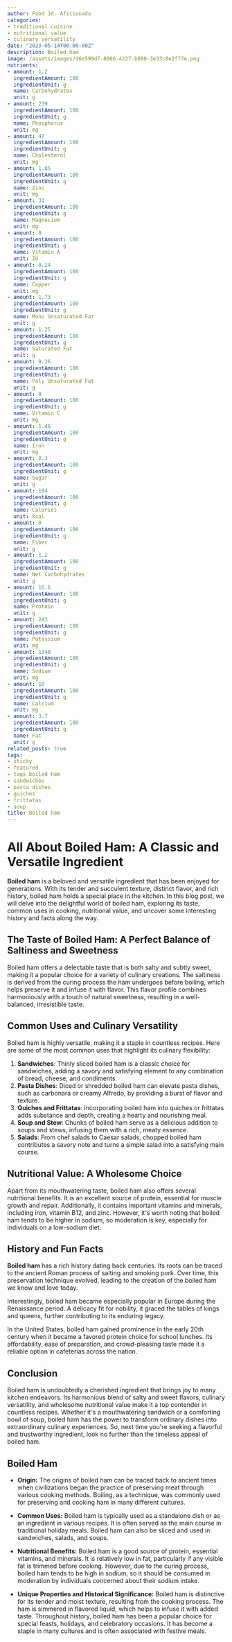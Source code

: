 ```yaml
---
author: Food Jd. Aficionado
categories:
- traditional cuisine
- nutritional value
- culinary versatility
date: "2023-05-14T00:00:00Z"
description: Boiled ham
image: /assets/images/d6e599d7-8066-4227-b800-3e33c8e2f77e.png
nutrients:
- amount: 1.2
  ingredientAmount: 100
  ingredientUnit: g
  name: Carbohydrates
  unit: g
- amount: 239
  ingredientAmount: 100
  ingredientUnit: g
  name: Phosphorus
  unit: mg
- amount: 47
  ingredientAmount: 100
  ingredientUnit: g
  name: Cholesterol
  unit: mg
- amount: 1.85
  ingredientAmount: 100
  ingredientUnit: g
  name: Zinc
  unit: mg
- amount: 31
  ingredientAmount: 100
  ingredientUnit: g
  name: Magnesium
  unit: mg
- amount: 0
  ingredientAmount: 100
  ingredientUnit: g
  name: Vitamin A
  unit: IU
- amount: 0.24
  ingredientAmount: 100
  ingredientUnit: g
  name: Copper
  unit: mg
- amount: 1.73
  ingredientAmount: 100
  ingredientUnit: g
  name: Mono Unsaturated Fat
  unit: g
- amount: 1.25
  ingredientAmount: 100
  ingredientUnit: g
  name: Saturated Fat
  unit: g
- amount: 0.36
  ingredientAmount: 100
  ingredientUnit: g
  name: Poly Unsaturated Fat
  unit: g
- amount: 0
  ingredientAmount: 100
  ingredientUnit: g
  name: Vitamin C
  unit: mg
- amount: 1.48
  ingredientAmount: 100
  ingredientUnit: g
  name: Iron
  unit: mg
- amount: 0.3
  ingredientAmount: 100
  ingredientUnit: g
  name: Sugar
  unit: g
- amount: 104
  ingredientAmount: 100
  ingredientUnit: g
  name: Calories
  unit: kcal
- amount: 0
  ingredientAmount: 100
  ingredientUnit: g
  name: Fiber
  unit: g
- amount: 1.2
  ingredientAmount: 100
  ingredientUnit: g
  name: Net Carbohydrates
  unit: g
- amount: 16.6
  ingredientAmount: 100
  ingredientUnit: g
  name: Protein
  unit: g
- amount: 283
  ingredientAmount: 100
  ingredientUnit: g
  name: Potassium
  unit: mg
- amount: 1348
  ingredientAmount: 100
  ingredientUnit: g
  name: Sodium
  unit: mg
- amount: 10
  ingredientAmount: 100
  ingredientUnit: g
  name: Calcium
  unit: mg
- amount: 3.7
  ingredientAmount: 100
  ingredientUnit: g
  name: Fat
  unit: g
related_posts: true
tags:
- sticky
- featured
- tags boiled ham
- sandwiches
- pasta dishes
- quiches
- frittatas
- soup
title: Boiled ham
---
```

# All About Boiled Ham: A Classic and Versatile Ingredient



**Boiled ham** is a beloved and versatile ingredient that has been enjoyed for generations. With its tender and succulent texture, distinct flavor, and rich history, boiled ham holds a special place in the kitchen. In this blog post, we will delve into the delightful world of boiled ham, exploring its taste, common uses in cooking, nutritional value, and uncover some interesting history and facts along the way.

## The Taste of Boiled Ham: A Perfect Balance of Saltiness and Sweetness

Boiled ham offers a delectable taste that is both salty and subtly sweet, making it a popular choice for a variety of culinary creations. The saltiness is derived from the curing process the ham undergoes before boiling, which helps preserve it and infuse it with flavor. This flavor profile combines harmoniously with a touch of natural sweetness, resulting in a well-balanced, irresistible taste.

## Common Uses and Culinary Versatility

Boiled ham is highly versatile, making it a staple in countless recipes. Here are some of the most common uses that highlight its culinary flexibility:

1. **Sandwiches**: Thinly sliced boiled ham is a classic choice for sandwiches, adding a savory and satisfying element to any combination of bread, cheese, and condiments.
2. **Pasta Dishes**: Diced or shredded boiled ham can elevate pasta dishes, such as carbonara or creamy Alfredo, by providing a burst of flavor and texture.
3. **Quiches and Frittatas**: Incorporating boiled ham into quiches or frittatas adds substance and depth, creating a hearty and nourishing meal.
4. **Soup and Stew**: Chunks of boiled ham serve as a delicious addition to soups and stews, infusing them with a rich, meaty essence.
5. **Salads**: From chef salads to Caesar salads, chopped boiled ham contributes a savory note and turns a simple salad into a satisfying main course.

## Nutritional Value: A Wholesome Choice

Apart from its mouthwatering taste, boiled ham also offers several nutritional benefits. It is an excellent source of protein, essential for muscle growth and repair. Additionally, it contains important vitamins and minerals, including iron, vitamin B12, and zinc. However, it's worth noting that boiled ham tends to be higher in sodium, so moderation is key, especially for individuals on a low-sodium diet.

## History and Fun Facts

**Boiled ham** has a rich history dating back centuries. Its roots can be traced to the ancient Roman process of salting and smoking pork. Over time, this preservation technique evolved, leading to the creation of the boiled ham we know and love today.

Interestingly, boiled ham became especially popular in Europe during the Renaissance period. A delicacy fit for nobility, it graced the tables of kings and queens, further contributing to its enduring legacy.

In the United States, boiled ham gained prominence in the early 20th century when it became a favored protein choice for school lunches. Its affordability, ease of preparation, and crowd-pleasing taste made it a reliable option in cafeterias across the nation.

## Conclusion

Boiled ham is undoubtedly a cherished ingredient that brings joy to many kitchen endeavors. Its harmonious blend of salty and sweet flavors, culinary versatility, and wholesome nutritional value make it a top contender in countless recipes. Whether it's a mouthwatering sandwich or a comforting bowl of soup, boiled ham has the power to transform ordinary dishes into extraordinary culinary experiences. So, next time you're seeking a flavorful and trustworthy ingredient, look no further than the timeless appeal of boiled ham.

## Boiled Ham

- **Origin:** The origins of boiled ham can be traced back to ancient times when civilizations began the practice of preserving meat through various cooking methods. Boiling, as a technique, was commonly used for preserving and cooking ham in many different cultures.

- **Common Uses:** Boiled ham is typically used as a standalone dish or as an ingredient in various recipes. It is often served as the main course in traditional holiday meals. Boiled ham can also be sliced and used in sandwiches, salads, and soups.

- **Nutritional Benefits:** Boiled ham is a good source of protein, essential vitamins, and minerals. It is relatively low in fat, particularly if any visible fat is trimmed before cooking. However, due to the curing process, boiled ham tends to be high in sodium, so it should be consumed in moderation by individuals concerned about their sodium intake.

- **Unique Properties and Historical Significance:** Boiled ham is distinctive for its tender and moist texture, resulting from the cooking process. The ham is simmered in flavored liquid, which helps to infuse it with added taste. Throughout history, boiled ham has been a popular choice for special feasts, holidays, and celebratory occasions. It has become a staple in many cultures and is often associated with festive meals.
